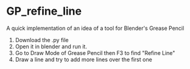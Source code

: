 # GP_refine_line
A quick implementation of an idea of a tool for Blender's Grease Pencil
1. Download the .py file
2. Open it in blender and run it. 
3. Go to Draw Mode of Grease Pencil then F3 to find "Refine Line"
4. Draw a line and try to add more lines over the first one
